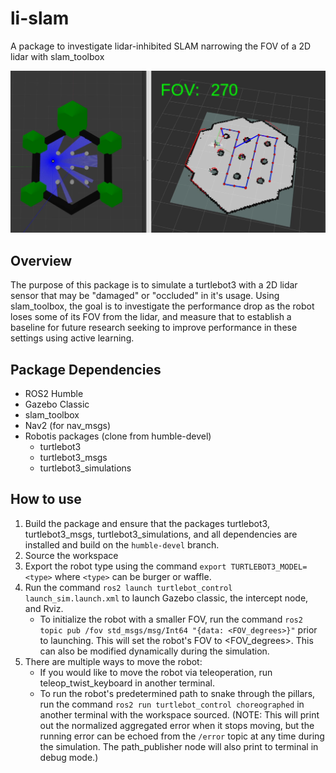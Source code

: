 # li-slam
A package to investigate lidar-inhibited SLAM narrowing the FOV of a 2D lidar with slam_toolbox

![Example_pic](turtlebot_control/images/robot_example.png)

## Overview
The purpose of this package is to simulate a turtlebot3 with a 2D lidar sensor that may be "damaged" or "occluded" in it's usage. Using slam_toolbox, the goal is to investigate the performance drop as the robot loses some of its FOV from the lidar, and measure that to establish a baseline for future research seeking to improve performance in these settings using active learning.

## Package Dependencies
- ROS2 Humble
- Gazebo Classic
- slam_toolbox
- Nav2 (for nav_msgs)
- Robotis packages (clone from humble-devel)
    - turtlebot3
    - turtlebot3_msgs
    - turtlebot3_simulations
## How to use
1. Build the package and ensure that the packages turtlebot3, turtlebot3_msgs, turtlebot3_simulations, and all dependencies are installed and build on the `humble-devel` branch.
2. Source the workspace
3. Export the robot type using the command `export TURTLEBOT3_MODEL=<type>` where `<type>` can be burger or waffle.
4. Run the command `ros2 launch turtlebot_control launch_sim.launch.xml` to launch Gazebo classic, the intercept node, and Rviz. 
    - To initialize the robot with a smaller FOV, run the command `ros2 topic pub /fov std_msgs/msg/Int64 "{data: <FOV_degrees>}"` prior to launching. This will set the robot's FOV to <FOV_degrees>. This can also be modified dynamically during the simulation.
5. There are multiple ways to move the robot:
    - If you would like to move the robot via teleoperation, run teleop_twist_keyboard in another terminal.
    - To run the robot's predetermined path to snake through the pillars, run the command `ros2 run turtlebot_control choreographed` in another terminal with the workspace sourced. (NOTE: This will print out the normalized aggregated error when it stops moving, but the running error can be echoed from the `/error` topic at any time during the simulation. The path_publisher node will also print to terminal in debug mode.)